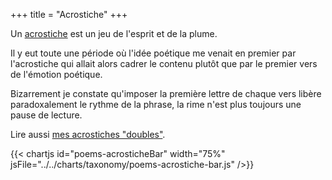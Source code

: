 +++
title = "Acrostiche"
+++

Un [acrostiche](https://fr.wikipedia.org/wiki/Acrostiche) est un jeu de l'esprit et de la plume.

Il y eut toute une période où l'idée poétique me venait en premier par l'acrostiche qui allait alors cadrer le contenu plutôt que par le premier vers de l'émotion poétique.

Bizarrement je constate qu'imposer la première lettre de chaque vers libère paradoxalement le rythme de la phrase, la rime n'est plus toujours une pause de lecture.

Lire aussi [mes acrostiches "doubles"](/tags/doubleacrostiche).

{{< chartjs id="poems-acrosticheBar" width="75%" jsFile="../../charts/taxonomy/poems-acrostiche-bar.js" />}}
